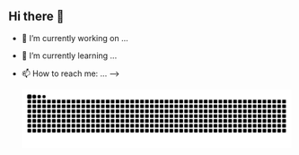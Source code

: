 ## Hi there 👋

- 🔭 I’m currently working on ...
- 🌱 I’m currently learning ...
- 📫 How to reach me: ...
-->


  <picture align="center">
  <source media="(prefers-color-scheme: dark)" srcset="https://raw.githubusercontent.com/lluisaps/lluisaps/output/github-contribution-grid-snake-dark.svg">
  <source media="(prefers-color-scheme: light)" srcset="https://raw.githubusercontent.com/lluisaps/lluisaps/output/github-contribution-grid-snake-dark.svg">
  <img align="center" alt="github contribution grid snake animation" src="https://raw.githubusercontent.com/lluisaps/lluisaps/output/github-contribution-grid-snake.svg">
</picture>

